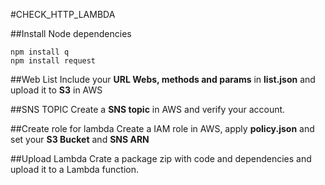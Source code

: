 #CHECK_HTTP_LAMBDA

##Install Node dependencies

```
npm install q
npm install request
```

##Web List
Include your **URL Webs, methods and params** in **list.json** and upload it to **S3** in AWS

##SNS TOPIC
Create a **SNS topic** in AWS and verify your account.

##Create role for lambda
Create a IAM role in AWS, apply **policy.json** and set your **S3 Bucket** and **SNS ARN**

##Upload Lambda
Crate a package zip with code and dependencies and upload it to a Lambda function.

